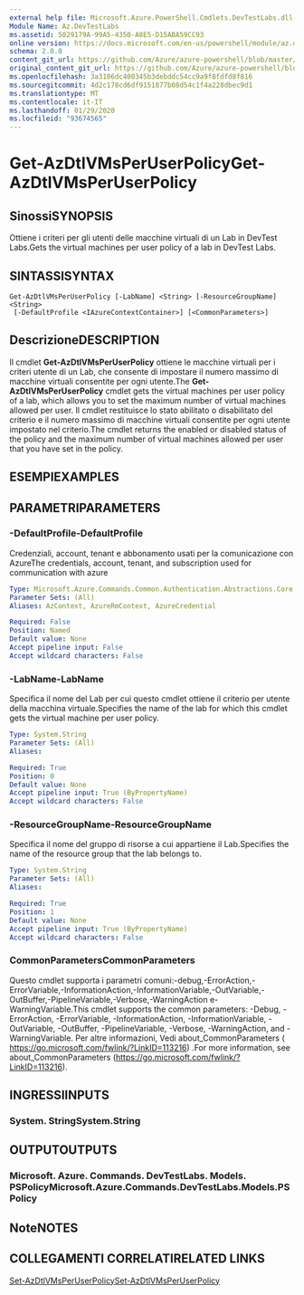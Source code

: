 ```yaml
---
external help file: Microsoft.Azure.PowerShell.Cmdlets.DevTestLabs.dll-Help.xml
Module Name: Az.DevTestLabs
ms.assetid: 5029179A-99A5-4350-A8E5-D15ABA59CC93
online version: https://docs.microsoft.com/en-us/powershell/module/az.devtestlabs/get-azdtlvmsperuserpolicy
schema: 2.0.0
content_git_url: https://github.com/Azure/azure-powershell/blob/master/src/DevTestLabs/DevTestLabs/help/Get-AzDtlVMsPerUserPolicy.md
original_content_git_url: https://github.com/Azure/azure-powershell/blob/master/src/DevTestLabs/DevTestLabs/help/Get-AzDtlVMsPerUserPolicy.md
ms.openlocfilehash: 3a3106dc400345b3debddc54cc9a9f8fdfd8f816
ms.sourcegitcommit: 4d2c178cd6df9151877b08d54c1f4a228dbec9d1
ms.translationtype: MT
ms.contentlocale: it-IT
ms.lasthandoff: 01/29/2020
ms.locfileid: "93674565"
---
```

# <span data-ttu-id="39e03-101">Get-AzDtlVMsPerUserPolicy</span><span class="sxs-lookup"><span data-stu-id="39e03-101">Get-AzDtlVMsPerUserPolicy</span></span>

## <span data-ttu-id="39e03-102">Sinossi</span><span class="sxs-lookup"><span data-stu-id="39e03-102">SYNOPSIS</span></span>
<span data-ttu-id="39e03-103">Ottiene i criteri per gli utenti delle macchine virtuali di un Lab in DevTest Labs.</span><span class="sxs-lookup"><span data-stu-id="39e03-103">Gets the virtual machines per user policy of a lab in DevTest Labs.</span></span>

## <span data-ttu-id="39e03-104">SINTASSI</span><span class="sxs-lookup"><span data-stu-id="39e03-104">SYNTAX</span></span>

```
Get-AzDtlVMsPerUserPolicy [-LabName] <String> [-ResourceGroupName] <String>
 [-DefaultProfile <IAzureContextContainer>] [<CommonParameters>]
```

## <span data-ttu-id="39e03-105">Descrizione</span><span class="sxs-lookup"><span data-stu-id="39e03-105">DESCRIPTION</span></span>
<span data-ttu-id="39e03-106">Il cmdlet **Get-AzDtlVMsPerUserPolicy** ottiene le macchine virtuali per i criteri utente di un Lab, che consente di impostare il numero massimo di macchine virtuali consentite per ogni utente.</span><span class="sxs-lookup"><span data-stu-id="39e03-106">The **Get-AzDtlVMsPerUserPolicy** cmdlet gets the virtual machines per user policy of a lab, which allows you to set the maximum number of virtual machines allowed per user.</span></span>
<span data-ttu-id="39e03-107">Il cmdlet restituisce lo stato abilitato o disabilitato del criterio e il numero massimo di macchine virtuali consentite per ogni utente impostato nel criterio.</span><span class="sxs-lookup"><span data-stu-id="39e03-107">The cmdlet returns the enabled or disabled status of the policy and the maximum number of virtual machines allowed per user that you have set in the policy.</span></span>

## <span data-ttu-id="39e03-108">ESEMPI</span><span class="sxs-lookup"><span data-stu-id="39e03-108">EXAMPLES</span></span>

## <span data-ttu-id="39e03-109">PARAMETRI</span><span class="sxs-lookup"><span data-stu-id="39e03-109">PARAMETERS</span></span>

### <span data-ttu-id="39e03-110">-DefaultProfile</span><span class="sxs-lookup"><span data-stu-id="39e03-110">-DefaultProfile</span></span>
<span data-ttu-id="39e03-111">Credenziali, account, tenant e abbonamento usati per la comunicazione con Azure</span><span class="sxs-lookup"><span data-stu-id="39e03-111">The credentials, account, tenant, and subscription used for communication with azure</span></span>

```yaml
Type: Microsoft.Azure.Commands.Common.Authentication.Abstractions.Core.IAzureContextContainer
Parameter Sets: (All)
Aliases: AzContext, AzureRmContext, AzureCredential

Required: False
Position: Named
Default value: None
Accept pipeline input: False
Accept wildcard characters: False
```

### <span data-ttu-id="39e03-112">-LabName</span><span class="sxs-lookup"><span data-stu-id="39e03-112">-LabName</span></span>
<span data-ttu-id="39e03-113">Specifica il nome del Lab per cui questo cmdlet ottiene il criterio per utente della macchina virtuale.</span><span class="sxs-lookup"><span data-stu-id="39e03-113">Specifies the name of the lab for which this cmdlet gets the virtual machine per user policy.</span></span>

```yaml
Type: System.String
Parameter Sets: (All)
Aliases:

Required: True
Position: 0
Default value: None
Accept pipeline input: True (ByPropertyName)
Accept wildcard characters: False
```

### <span data-ttu-id="39e03-114">-ResourceGroupName</span><span class="sxs-lookup"><span data-stu-id="39e03-114">-ResourceGroupName</span></span>
<span data-ttu-id="39e03-115">Specifica il nome del gruppo di risorse a cui appartiene il Lab.</span><span class="sxs-lookup"><span data-stu-id="39e03-115">Specifies the name of the resource group that the lab belongs to.</span></span>

```yaml
Type: System.String
Parameter Sets: (All)
Aliases:

Required: True
Position: 1
Default value: None
Accept pipeline input: True (ByPropertyName)
Accept wildcard characters: False
```

### <span data-ttu-id="39e03-116">CommonParameters</span><span class="sxs-lookup"><span data-stu-id="39e03-116">CommonParameters</span></span>
<span data-ttu-id="39e03-117">Questo cmdlet supporta i parametri comuni:-debug,-ErrorAction,-ErrorVariable,-InformationAction,-InformationVariable,-OutVariable,-OutBuffer,-PipelineVariable,-Verbose,-WarningAction e-WarningVariable.</span><span class="sxs-lookup"><span data-stu-id="39e03-117">This cmdlet supports the common parameters: -Debug, -ErrorAction, -ErrorVariable, -InformationAction, -InformationVariable, -OutVariable, -OutBuffer, -PipelineVariable, -Verbose, -WarningAction, and -WarningVariable.</span></span> <span data-ttu-id="39e03-118">Per altre informazioni, Vedi about_CommonParameters ( https://go.microsoft.com/fwlink/?LinkID=113216) .</span><span class="sxs-lookup"><span data-stu-id="39e03-118">For more information, see about_CommonParameters (https://go.microsoft.com/fwlink/?LinkID=113216).</span></span>

## <span data-ttu-id="39e03-119">INGRESSI</span><span class="sxs-lookup"><span data-stu-id="39e03-119">INPUTS</span></span>

### <span data-ttu-id="39e03-120">System. String</span><span class="sxs-lookup"><span data-stu-id="39e03-120">System.String</span></span>

## <span data-ttu-id="39e03-121">OUTPUT</span><span class="sxs-lookup"><span data-stu-id="39e03-121">OUTPUTS</span></span>

### <span data-ttu-id="39e03-122">Microsoft. Azure. Commands. DevTestLabs. Models. PSPolicy</span><span class="sxs-lookup"><span data-stu-id="39e03-122">Microsoft.Azure.Commands.DevTestLabs.Models.PSPolicy</span></span>

## <span data-ttu-id="39e03-123">Note</span><span class="sxs-lookup"><span data-stu-id="39e03-123">NOTES</span></span>

## <span data-ttu-id="39e03-124">COLLEGAMENTI CORRELATI</span><span class="sxs-lookup"><span data-stu-id="39e03-124">RELATED LINKS</span></span>

[<span data-ttu-id="39e03-125">Set-AzDtlVMsPerUserPolicy</span><span class="sxs-lookup"><span data-stu-id="39e03-125">Set-AzDtlVMsPerUserPolicy</span></span>](./Set-AzDtlVMsPerUserPolicy.md)


